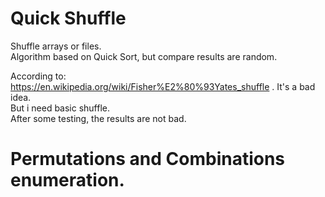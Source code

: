 
# Quick Shuffle
Shuffle arrays or files. </br>
Algorithm based on Quick Sort, but compare results are random.

According to: https://en.wikipedia.org/wiki/Fisher%E2%80%93Yates_shuffle . It's a bad idea.</br>
But i need basic shuffle.
</br>
After some testing, the results are not bad.

# Permutations and Combinations enumeration.


